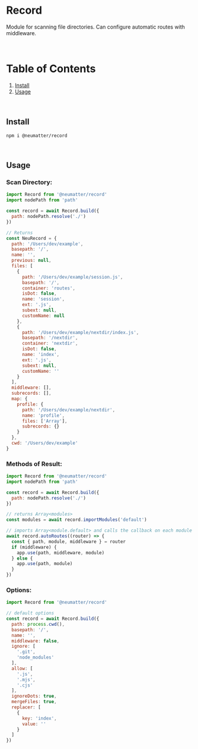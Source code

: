 
# Record

Module for scanning file directories. Can configure automatic routes with middleware.

<br />

# Table of Contents
1. [ Install ](#install) <br />
2. [ Usage ](#examples) <br />

<br />

<a name="install"></a>
## Install

```console
npm i @neumatter/record 
```

<br />

<a name="examples"></a>
## Usage


### Scan Directory:

```js
import Record from '@neumatter/record'
import nodePath from 'path'

const record = await Record.build({
  path: nodePath.resolve('./')
})

// Returns 
const NeuRecord = {
  path: '/Users/dev/example',
  basepath: '/',
  name: '',
  previous: null,
  files: [
    {
      path: '/Users/dev/example/session.js',
      basepath: '/',
      container: 'routes',
      isDot: false,
      name: 'session',
      ext: '.js',
      subext: null,
      customName: null
    },
    {
      path: '/Users/dev/example/nextdir/index.js',
      basepath: '/nextdir',
      container: 'nextdir',
      isDot: false,
      name: 'index',
      ext: '.js',
      subext: null,
      customName: ''
    }
  ],
  middleware: [],
  subrecords: [],
  map: {
    profile: {
      path: '/Users/dev/example/nextdir',
      name: 'profile',
      files: ['Array'],
      subrecords: {}
    }
  },
  cwd: '/Users/dev/example'
}
```


### Methods of Result:

```js
import Record from '@neumatter/record'
import nodePath from 'path'

const record = await Record.build({
  path: nodePath.resolve('./')
})

// returns Array<modules>
const modules = await record.importModules('default')

// imports Array<module.default> and calls the callback on each module
await record.autoRoutes((router) => {
  const { path, module, middleware } = router
  if (middleware) {
    app.use(path, middleware, module)
  } else {
    app.use(path, module)
  }
})
```


### Options:

```js
import Record from '@neumatter/record'

// default options
const record = await Record.build({
  path: process.cwd(),
  basepath: '/',
  name: '',
  middleware: false,
  ignore: [
    '.git',
    'node_modules'
  ],
  allow: [
    '.js',
    '.mjs',
    '.cjs'
  ],
  ignoreDots: true,
  mergeFiles: true,
  replacer: [
    {
      key: 'index',
      value: ''
    }
  ]
})
```
